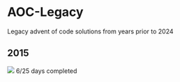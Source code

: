 # AOC-Legacy
Legacy advent of code solutions from years prior to 2024

## 2015
![](https://progress-bar.xyz/24)
6/25 days completed
